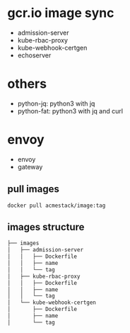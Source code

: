 # gcr.io image sync

- admission-server
- kube-rbac-proxy
- kube-webhook-certgen
- echoserver

# others

- python-jq: python3 with jq
- python-fat: python3 with jq and curl

# envoy

- envoy
- gateway

## pull images

`docker pull acmestack/image:tag`

## images structure

```bash
├── images
│   ├── admission-server
│   │   ├── Dockerfile
│   │   ├── name
│   │   └── tag
│   ├── kube-rbac-proxy
│   │   ├── Dockerfile
│   │   ├── name
│   │   └── tag
│   └── kube-webhook-certgen
│       ├── Dockerfile
│       ├── name
│       └── tag
```
